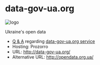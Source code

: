 # data-gov-ua.org
![logo](https://raw.githubusercontent.com/datagovua/data-gov-ua.org/master/logo.png)

Ukraine's open data

* [Q & A](https://github.com/Maidan-hackaton/data-gov-ua.org/issues) regarding [data-gov-ua.org service](http://data-gov-ua.org)
* Hosting: Prozorro
* URL: http://data-gov-ua.org/
* Alternative URL: http://opendata.org.ua/
